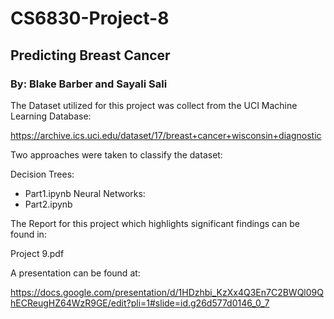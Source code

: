 # CS6830-Project-8
## Predicting Breast Cancer

### By: Blake Barber and Sayali Sali

The Dataset utilized for this project was collect from the UCI Machine Learning Database:

https://archive.ics.uci.edu/dataset/17/breast+cancer+wisconsin+diagnostic

Two approaches were taken to classify the dataset:

Decision Trees:
- Part1.ipynb
Neural Networks:
- Part2.ipynb

The Report for this project which highlights significant findings can be found in:

Project 9.pdf

A presentation can be found at:

https://docs.google.com/presentation/d/1HDzhbi_KzXx4Q3En7C2BWQl09QhECReugHZ64WzR9GE/edit?pli=1#slide=id.g26d577d0146_0_7